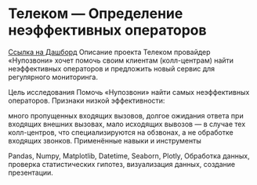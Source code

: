 # Телеком — Определение неэффективных операторов
[Ссылка на Дашборд](https://public.tableau.com/views/4_16769967167430/_?:language=en-US&:display_count=n&:origin=viz_share_link)
Описание проекта
Телеком провайдер «Нупозвони» хочет помочь своим клиентам (колл-центрам) найти неэффективных операторов и предложить новый сервис для регулярного мониторинга.

Цель исследования
Помочь «Нупозвони» найти самых неэффективных операторов.
Признаки низкой эффективности:

много пропущенных входящих вызовов,
долгое ожидания ответа при входящих внешних вызовах,
мало исходящих вывозов — в случае тех колл-центров, что специализируются на обзвонах, а не обработке входящих звонков.
Применённые навыки и инструменты

Pandas, Numpy, Matplotlib, Datetime, Seaborn, Plotly,
Обработка данных, проверка статистических гипотез, визуализация данных, создание презентации.
